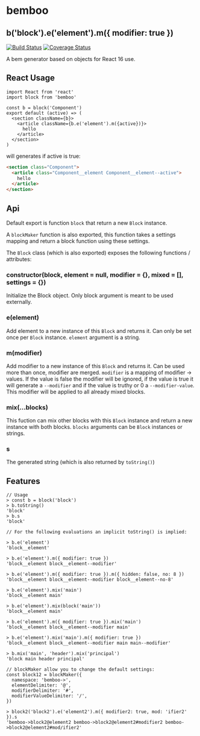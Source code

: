 # bemboo
## b('block').e('element').m({ modifier: true })

[![Build Status](https://travis-ci.org/paradoxxxzero/bemboo.svg?branch=master)](https://travis-ci.org/paradoxxxzero/bemboo)
[![Coverage Status](https://coveralls.io/repos/github/paradoxxxzero/bemboo/badge.svg?branch=master)](https://coveralls.io/github/paradoxxxzero/bemboo?branch=master)

A bem generator based on objects for React 16 use.

## React Usage

```es6
import React from 'react'
import block from 'bemboo'

const b = block('Component')
export default (active) => (
  <section className={b}>
    <article className={b.e('element').m({active})}>
      hello
    </article>
  </section>
)
```
will generates if active is true:
```html
<section class="Component">
  <article class="Component__element Component__element--active">
    hello
  </article>
</section>
```

## Api

Default export is function `block` that return a new `Block` instance.

A `blockMaker` function is also exported, this function takes a settings mapping and return a block function using these settings.

The `Block` class (which is also exported) exposes the following functions / attributes:

### constructor(block, element = null, modifier = {}, mixed = [], settings = {})
Initialize the Block object. Only block argument is meant to be used externally.

### e(element)
Add element to a new instance of this `Block` and returns it. Can only be set once per `Block` instance.
`element` argument is a string.

### m(modifier)
Add modifier to a new instance of this `Block` and returns it. Can be used more than once, modifier are merged.
`modifier` is a mapping of modifier -> values. If the value is false the modifier will be ignored, if the value is true it will generate a `--modifier` and if the value is truthy or 0 a `--modifier-value`. This modifier will be applied to all already mixed blocks.

### mix(...blocks)
This fuction can mix other blocks with this `Block` instance and return a new instance with both blocks.
`blocks` arguments can be `Block` instances or strings.

### s
The generated string (which is also returned by `toString()`)


## Features
```es6
// Usage
> const b = block('block')
> b.toString()
'block'
> b.s
'block'

// For the following evaluations an implicit toString() is implied:

> b.e('element')
'block__element'

> b.e('element').m({ modifier: true })
'block__element block__element--modifier'

> b.e('element').m({ modifier: true }).m({ hidden: false, no: 8 })
'block__element block__element--modifier block__element--no-8'

> b.e('element').mix('main')
'block__element main'

> b.e('element').mix(block('main'))
'block__element main'

> b.e('element').m({ modifier: true }).mix('main')
'block__element block__element--modifier main'

> b.e('element').mix('main').m({ modifier: true })
'block__element block__element--modifier main main--modifier'

> b.mix('main', 'header').mix('principal')
'block main header principal'

// blockMaker allow you to change the default settings:
const block12 = blockMaker({
  namespace: 'bemboo->',
  elementDelimiter: '@',
  modifierDelimiter: '#',
  modifierValueDelimiter: '/',
})

> block2('block2').e('element2').m({ modifier2: true, mod: 'ifier2' }).s
'bemboo->block2@element2 bemboo->block2@element2#modifier2 bemboo->block2@element2#mod/ifier2'
```
